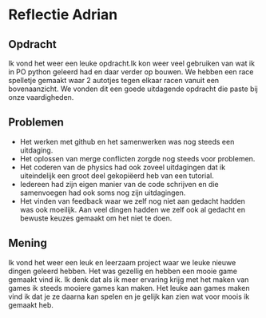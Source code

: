 # Reflectie Adrian
## Opdracht
Ik vond het weer een leuke opdracht.Ik kon weer veel gebruiken van wat ik in PO python geleerd had en daar verder op bouwen. 
We hebben een race spelletje gemaakt waar 2 autotjes tegen elkaar racen vanuit een bovenaanzicht. 
We vonden dit een goede uitdagende opdracht die paste bij onze vaardigheden. 

## Problemen
- Het werken met github en het samenwerken was nog steeds een uitdaging. 
- Het oplossen van merge conflicten zorgde nog steeds voor problemen. 
- Het coderen van de physics had ook zoveel uitdagingen dat ik uiteindelijk een groot deel gekopiëerd heb van een tutorial. 
- Iedereen had zijn eigen manier van de code schrijven en die samenvoegen had ook soms nog zijn uitdagingen. 
- Het vinden van feedback waar we zelf nog niet aan gedacht hadden was ook moeilijk. Aan veel dingen hadden we zelf ook al gedacht en bewuste keuzes gemaakt om het niet te doen. 

## Mening
Ik vond het weer een leuk en leerzaam project waar we leuke nieuwe dingen geleerd hebben. 
Het was gezellig en hebben een mooie game gemaakt vind ik. 
Ik denk dat als ik meer ervaring krijg met het maken van games ik steeds mooiere games kan maken. 
Het leuke aan games maken vind ik dat je ze daarna kan spelen en je gelijk kan zien wat voor moois ik gemaakt heb. 
